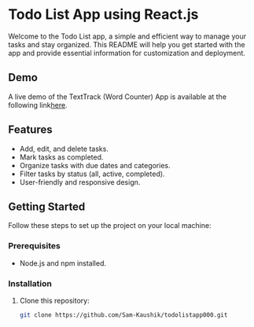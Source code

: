 # Todo List App using React.js

Welcome to the Todo List app, a simple and efficient way to manage your tasks and stay organized. This README will help you get started with the app and provide essential information for customization and deployment.

## Demo 
A live demo of the TextTrack (Word Counter) App is available at the following link[here]([https://texttrack.netlify.app](https://todolistapp000.netlify.app)).


## Features

- Add, edit, and delete tasks.
- Mark tasks as completed.
- Organize tasks with due dates and categories.
- Filter tasks by status (all, active, completed).
- User-friendly and responsive design.

## Getting Started

Follow these steps to set up the project on your local machine:

### Prerequisites

- Node.js and npm installed.

### Installation

1. Clone this repository:

   ```bash
   git clone https://github.com/Sam-Kaushik/todolistapp000.git
